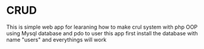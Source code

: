 # CRUD
This is simple web app for learaning how to make crul system with php OOP 
using Mysql database and pdo 
to user this app 
first install the database with name "users" and everythings will work

